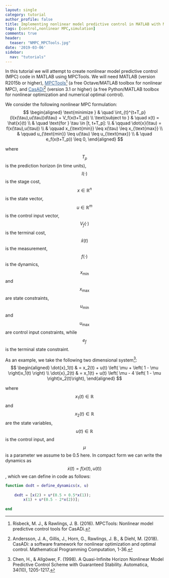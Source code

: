 ```yaml
---
layout: single
category: tutorial
author_profile: false
title: Implementing nonlinear model predictive control in MATLAB with MPCTools
tags: [control,nonlinear MPC,simulation]
comments: true
header:
  teaser: "NMPC_MPCTools.jpg"
date: '2019-03-06'
sidebar:
  nav: "tutorials"
---
```


In this tutorial we will attempt to create nonlinear model predictive control (MPC) code in MATLAB using MPCTools. We will need MATLAB (version R2015b or higher), <a href="https://bitbucket.org/rawlings-group/octave-mpctools/overview" style="color: #2d5a8c; text-decoration:underline">MPCTools</a>[^Risbeck2016] (a free Octave/MATLAB toolbox for nonlinear MPC), and <a href="https://web.casadi.org/" style="color: #2d5a8c; text-decoration:underline">CasADi</a>[^Andersson2018] (version 3.1 or higher) (a free Python/MATLAB toolbox for nonlinear optimization and numerical optimal control).

We consider the following nonlinear MPC formulation:
$$
\begin{aligned}
\text{minimize } & \quad \int_{t}^{t+T_p}{l(x(\tau),u(\tau))d\tau} + V_f(x(t+T_p)) \\
\text{subject to } & \quad x(t) = \hat{x}(t) \\
& \quad \text{for } \tau \in [t, t+T_p]: \\
& \qquad \dot{x}(\tau) = f(x(\tau),u(\tau)) \\
& \qquad x_{\text{min}} \leq x(\tau) \leq x_{\text{max}} \\
& \qquad u_{\text{min}} \leq u(\tau) \leq u_{\text{max}} \\
& \quad e_f(x(t+T_p)) \leq 0,
\end{aligned}
$$

where $$T_p$$ is the prediction horizon (in time units), $$l(\cdot)$$ is the stage cost, $$x \in \mathbb{R}^n$$ is the state vector, $$u \in \mathbb{R}^m$$ is the control input vector, $$V_f(\cdot)$$ is the terminal cost, $$\hat{x}(t)$$ is the measurement, $$f(\cdot)$$ is the dynamics, $$x_{\text{min}}$$ and $$x_{\text{max}}$$ are state constraints, $$u_{\text{min}}$$ and $$u_{\text{max}}$$ are control input constraints, while $$e_f$$ is the terminal state constraint.

As an example, we take the following two dimensional system[^Chen1998]:
$$
\begin{aligned}
\dot{x}_1(t) & = x_2(t) + u(t) \left( \mu + \left( 1 - \mu \right)x_1(t) \right) \\
\dot{x}_2(t) & = x_1(t) + u(t) \left( \mu - 4 \left( 1 - \mu \right)x_2(t)\right),
\end{aligned}
$$

where $$x_1(t) \in \mathbb{R}$$ and $$x_2(t) \in \mathbb{R}$$ are the state variables, $$u(t) \in \mathbb{R}$$ is the control input, and $$\mu$$ is a parameter we assume to be $0.5$ here. In compact form we can write the dynamics as $$\dot{x}(t)=f(x(t),u(t))$$, which we can define in code as follows:
````matlab
function dxdt = define_dynamics(x, u)
    
    dxdt = [x(2) + u*(0.5 + 0.5*x(1));
        x(1) + u*(0.5 - 2*x(2))];
    
end
````

[^Risbeck2016]: Risbeck, M. J., & Rawlings, J. B. (2016). MPCTools: Nonlinear model predictive control tools for CasADi.

[^Andersson2018]: Andersson, J. A., Gillis, J., Horn, G., Rawlings, J. B., & Diehl, M. (2018). CasADi: a software framework for nonlinear optimization and optimal control. Mathematical Programming Computation, 1-36.

[^Chen1998]: Chen, H., & Allgöwer, F. (1998). A Quasi-Infinite Horizon Nonlinear Model Predictive Control Scheme with Guaranteed Stability. Automatica, 34(10), 1205-1217.
